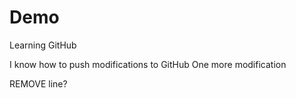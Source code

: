 # Demo

Learning GitHub

I know how to push modifications to GitHub
One more modification

REMOVE line?
